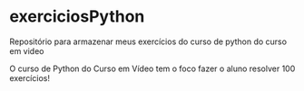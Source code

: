# exerciciosPython
Repositório para armazenar meus exercícios do curso de python do curso em video

O curso de Python do Curso em Vídeo tem o foco fazer o aluno resolver 100 exercícios!
